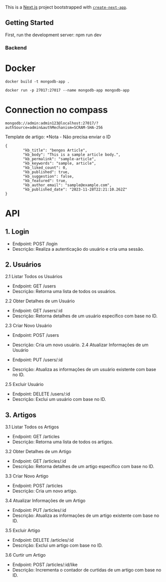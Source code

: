 This is a [Next.js](https://nextjs.org/) project bootstrapped with [`create-next-app`](https://github.com/vercel/next.js/tree/canary/packages/create-next-app).

## Getting Started

First, run the development server:
npm run dev


### Backend

# Docker

`docker build -t mongodb-app .`

`docker run -p 27017:27017 --name mongodb-app mongodb-app`

# Connection no compass

`mongodb://admin:admin123@localhost:27017/?authSource=admin&authMechanism=SCRAM-SHA-256`

Template de artigo:
*Nota - Não precisa enviar o ID
```
{
        "kb_title": "bengos Article",
        "kb_body": "This is a sample article body.",
        "kb_permalink": "sample-article",
        "kb_keywords": "sample, article",
        "kb_liked_count": 0,
        "kb_published": true,
        "kb_suggestion": false,
        "kb_featured": true,
        "kb_author_email": "sample@example.com",
        "kb_published_date": "2023-11-28T22:21:10.262Z"
}
```
# API

## 1. Login
* Endpoint: POST /login
* Descrição: Realiza a autenticação do usuário e cria uma sessão.

## 2. Usuários
2.1 Listar Todos os Usuários

* Endpoint: GET /users
* Descrição: Retorna uma lista de todos os usuários.

2.2 Obter Detalhes de um Usuário

* Endpoint: GET /users/:id
* Descrição: Retorna detalhes de um usuário específico com base no ID.

2.3 Criar Novo Usuário

* Endpoint: POST /users
* Descrição: Cria um novo usuário.
2.4 Atualizar Informações de um Usuário

* Endpoint: PUT /users/:id
* Descrição: Atualiza as informações de um usuário existente com base no ID.

2.5 Excluir Usuário
* Endpoint: DELETE /users/:id
* Descrição: Exclui um usuário com base no ID.

## 3. Artigos
3.1 Listar Todos os Artigos
* Endpoint: GET /articles
* Descrição: Retorna uma lista de todos os artigos.

3.2 Obter Detalhes de um Artigo
* Endpoint: GET /articles/:id
* Descrição: Retorna detalhes de um artigo específico com base no ID.

3.3 Criar Novo Artigo
* Endpoint: POST /articles
* Descrição: Cria um novo artigo.

3.4 Atualizar Informações de um Artigo
* Endpoint: PUT /articles/:id
* Descrição: Atualiza as informações de um artigo existente com base no ID.

3.5 Excluir Artigo
* Endpoint: DELETE /articles/:id
* Descrição: Exclui um artigo com base no ID.

3.6 Curtir um Artigo
* Endpoint: POST /articles/:id/like
* Descrição: Incrementa o contador de curtidas de um artigo com base no ID.
